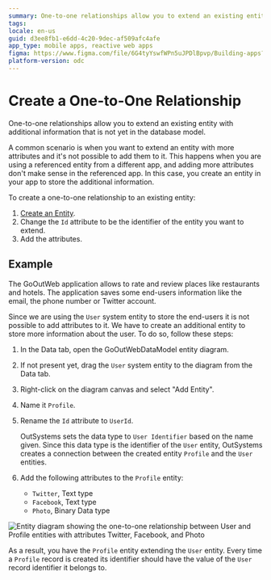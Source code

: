 ```yaml
---
summary: One-to-one relationships allow you to extend an existing entity with additional information.
tags:
locale: en-us
guid: d3ee8fb1-e6dd-4c20-9dec-af509afc4afe
app_type: mobile apps, reactive web apps
figma: https://www.figma.com/file/6G4tyYswfWPn5uJPDlBpvp/Building-apps?type=design&node-id=3202%3A7445&t=ZwHw8hXeFhwYsO5V-1
platform-version: odc
---
```

# Create a One-to-One Relationship

One-to-one relationships allow you to extend an existing entity with additional information that is not yet in the database model.

A common scenario is when you want to extend an entity with more attributes and it's not possible to add them to it. This happens when you are using a referenced entity from a different app, and adding more attributes don't make sense in the referenced app. In this case, you create an entity in your app to store the additional information.

To create a one-to-one relationship to an existing entity:

1. [Create an Entity](../entity-create.md).
1. Change the `Id` attribute to be the identifier of the entity you want to extend.
1. Add the attributes.


## Example

The GoOutWeb application allows to rate and review places like restaurants and hotels. The application saves some end-users information like the email, the phone number or Twitter account.

Since we are using the `User` system entity to store the end-users it is not possible to add attributes to it. We have to create an additional entity to store more information about the user. To do so, follow these steps:

1. In the Data tab, open the GoOutWebDataModel entity diagram.

1. If not present yet, drag the `User` system entity to the diagram from the Data tab.

1. Right-click on the diagram canvas and select "Add Entity".

1. Name it `Profile`.

1. Rename the `Id` attribute to `UserId`.

    OutSystems sets the data type to `User Identifier` based on the name given. Since this data type is the identifier of the `User` entity, OutSystems creates a connection between the created entity `Profile` and the `User` entities.

1. Add the following attributes to the `Profile` entity:

    * `Twitter`, Text type
    * `Facebook`, Text type
    * `Photo`, Binary Data type

![Entity diagram showing the one-to-one relationship between User and Profile entities with attributes Twitter, Facebook, and Photo](images/one-to-one-relationship-1.png "One-to-One Relationship Entity Diagram")

As a result, you have the `Profile` entity extending the `User` entity. Every time a `Profile` record is created its identifier should have the value of the `User` record identifier it belongs to.

